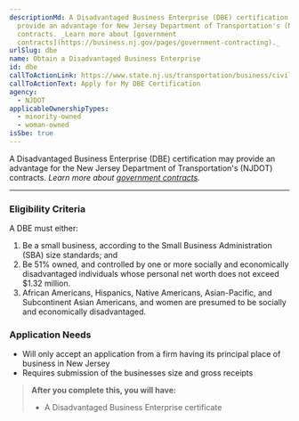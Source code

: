 ```yaml
---
descriptionMd: A Disadvantaged Business Enterprise (DBE) certification may
  provide an advantage for New Jersey Department of Transportation's (NJDOT)
  contracts. _Learn more about [government
  contracts](https://business.nj.gov/pages/government-contracting)._
urlSlug: dbe
name: Obtain a Disadvantaged Business Enterprise
id: dbe
callToActionLink: https://www.state.nj.us/transportation/business/civilrights/dbe.shtm#policy
callToActionText: Apply for My DBE Certification
agency:
  - NJDOT
applicableOwnershipTypes:
  - minority-owned
  - woman-owned
isSbe: true
---
```


A Disadvantaged Business Enterprise (DBE) certification may provide an advantage for the New Jersey Department of Transportation's (NJDOT) contracts. _Learn more about [government contracts](https://business.nj.gov/pages/government-contracting)._

---

### Eligibility Criteria

A DBE must either:

1. Be a small business, according to the Small Business Administration (SBA) size standards; and
2. Be 51% owned, and controlled by one or more socially and economically disadvantaged individuals whose personal net worth does not exceed $1.32 million.
3. African Americans, Hispanics, Native Americans, Asian-Pacific, and Subcontinent Asian Americans, and women are presumed to be socially and economically disadvantaged.

### Application Needs

- Will only accept an application from a firm having its principal place of business in New Jersey 
- Requires submission of the businesses size and gross receipts

> **After you complete this, you will have:**
>
> - A Disadvantaged Business Enterprise certificate
